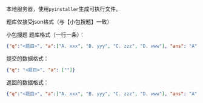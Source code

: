本地服务器，使用`pyinstaller`生成可执行文件。

题库仅接受json格式（与【小包搜题】一致）

小包搜题 题库格式（一行一条）：

```json lines
{"q":"<题目>", "a":["A. xxx", "B. yyy", "C. zzz", "D. www"], "ans": "A"}

```

提交的数据格式：

```json
{"q": "<题目>", "a": [""]}
```

返回的数据格式：

```json
{"q":"<题目>", "a":["A. xxx", "B. yyy", "C. zzz", "D. www"], "ans": "A", "info": "method: 100%"}
```